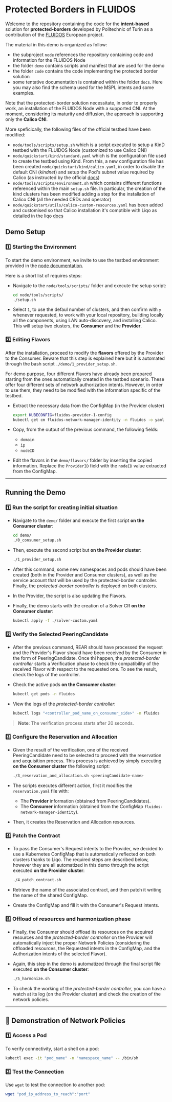 # Protected Borders in FLUIDOS

Welcome to the repository containing the code for the **intent-based** solution for **protected-borders** developed by Politechnic of Turin as a contribution of the [FLUIDOS](https://fluidos.eu/) European project.

The material in this demo is organized as follow:
- the subproject `node` references the repository containing code and information for the FLUIDOS Node
- the folder `demo` contains scripts and manifest that are used for the demo
- the folder `code` contains the code implementing the protected border solution
- some tentative documentation is contained within the folder `docs`. Here you may also find the schema used for the MSPL intents and some examples.

Note that the protected-border solution necessitate, in order to properly work, an installation of the FLUIDOS Node with a supported CNI. At the moment, considering its maturity and diffusion, the approach is supporting only the **Calico CNI**. 

More speficically, the following files of the official testbed have been modified:
- `node/tools/scripts/setup.sh` which is a script executed to setup a KinD testbed with the FLUIDOS Node (customized to use Calico CNI)
- `node/quickstart/kind/standard.yaml` which is the configuration file used to create the testbed using Kind. From this, a new configuration file has been created `node/quickstart/kind/calico.yaml`, in order to disable the default CNI (*kindnet*) and setup the Pod's subnet value required by Calico (as instructed by the official [docs](https://docs.tigera.io/calico/latest/getting-started/kubernetes/kind))
- `node/tools/scripts/environment.sh` which contains different functions referenced within the main `setup.sh` file. In particular, the creation of the kind clusters has been modified adding a step for the installation of Calico CNI (all the needed CRDs and operator)
- `node/quickstart/utils/calico-custom-resources.yaml` has been added and customised so that Calico installation it's comptible with Liqo as detailed in the liqo [docs](https://docs.liqo.io/en/latest/installation/install.html#installationcniconfiguration)


## Demo Setup

<!--The demo is located in the folder: `demo_da_presentare/node_main`.-->

### 1️⃣ Starting the Environment

To start the demo environment, we invite to use the testbed environment provided in the [node documentation](./node/docs/installation/installation.md). 
<!-- To retrieve the submodule correctly, use the git command `git submodule update --init --recursive`. --> Here is a short list of requires steps:

- Navigate to the `node/tools/scripts/` folder and execute the setup script:
  ```bash
  cd node/tools/scripts/
  ./setup.sh
  ```
- Select `1`, to use the defaul number of clusters, and then confirm with `y` whenever requested, to work with your local repository, building locally all the components, using LAN auto-discovery, and installing Calico. This will setup two clusters, the **Consumer** and the **Provider**.

### 2️⃣ Editing Flavors

After the installation, proceed to modify the **flavors** offered by the Provider to the Consumer. Beware that this step is explained here but it is automated through the bash script `./demo/1_provider_setup.sh`.

For demo purpose, four different Flavors have already been prepared starting from the ones automatically created in the testbed scenario. These offer four different sets of network authorization intents. However, in order to use them, they need to be modified with the information specific of the testbed.

- Extract the necessary data from the ConfigMap (in the Provider cluster)
  ```bash
  export KUBECONFIG=fluidos-provider-1-config
  kubectl get cm fluidos-network-manager-identity -n fluidos -o yaml
  ```

- Copy, from the output of the previous command, the following fields:
  - `domain`
  - `ip`
  - `nodeID`

- Edit the flavors in the `demo/flavors/` folder by inserting the copied information. Replace the `ProviderID` field with the `nodeID` value extracted from the ConfigMap.

[- Edit the **PeeringCandidates** in the `../peering_candidates_to_patch` folder with the same values obtained from the Provider.]: #

---

## Running the Demo

### 1️⃣ Run the script for creating initial situation

- Navigate to the `demo/` folder and execute the first script **on the Consumer cluster**:
  ```bash
  cd demo/
  ./0_consumer_setup.sh
  ```
- Then, execute the second script but **on the Provider cluster**:
  ```bash
  ./1_provider_setup.sh
  ```
- After this command, some new namespaces and pods should have been created (both in the Provider and Consumer clusters), as well as the service account that will be used by the protected-border controller. Finally, the *protected-border controller* is deployed on both clusters.

- In the Provider, the script is also updating the Flavors.

- Finally, the demo starts with the creation of a Solver CR **on the Consumer cluster**:
  ```bash
  kubectl apply -f ./solver-custom.yaml
  ```

### 2️⃣ Verify the Selected PeeringCandidate

- After the previous command, REAR should have processed the request and the Provider's Flavor should have been received by the Consumer in the form of PeeringCandidate. Once thi happen, the *protected-border controller* starts a Verification phase to check the compatibility of the received Flavor with respect to the requested one. To see the result, check the logs of the controller.

- Check the active pods **on the Consumer cluster**:
  ```bash
  kubectl get pods -n fluidos
  ```

- View the logs of the *protected-border controller*:
  ```bash
  kubectl logs "<controller_pod_name_on_consumer_side>" -n fluidos
  ```

> **Note**: The verification process starts after 20 seconds.

### 3️⃣ Configure the Reservation and Allocation

- Given the result of the verification, one of the received PeeringCandidate need to be selected to proceed with the reservation and acquisition process. This process is achieved by simply executing **on the Consumer cluster** the following script:
  ```bash
  ./3_reservation_and_allocation.sh <peeringCandidate-name>
  ```

- The scripts executes different action, first it modifies the `reservation.yaml` file with:
  - The **Provider** information (obtained from PeeringCandidates).
  - The **Consumer** information (obtained from the ConfigMap `fluidos-network-manager-identity`).

- Then, it creates the Reservation and Allocation resources.

### 4️⃣ Patch the Contract

- To pass the Consumer's Request intents to the Provider, we decided to use a Kubernetes ConfigMap that is automatically reflected on both clusters thanks to Liqo. The required steps are described below, however they are all automatized in this demo through the script executed **on the Provider cluster**:
  ```bash
  ./4_patch_contract.sh
  ```

- Retrieve the name of the associated contract, and then patch it writing the name of the shared ConfigMap.

- Create the ConfigMap and fill it with the Consumer's Request intents.

### 5️⃣ Offload of resources and harmonization phase

- Finally, the Consumer should offload its resources on the acquired resources and the *protected-border controller* on the Provider will automatically inject the proper Network Policies (considering the offloaded resources, the Requested intents in the ConfigMap, and the Authorization intents of the selected Flavor).

- Again, this step in the demo is automatized through the final script file executed **on the Consumer cluster**:
  ```bash
  ./5_harmonize.sh
  ```

- To check the working of the *protected-border controller*, you can have a watch at its log (on the Provider cluster) and check the creation of the network policies.
---

## 🔧 Demonstration of Network Policies

### 1️⃣ Access a Pod

To verify connectivity, start a shell on a pod:
```bash
kubectl exec -it "pod_name" -n "namespace_name" -- /bin/sh
```

### 2️⃣ Test the Connection

Use `wget` to test the connection to another pod:
```bash
wget "pod_ip_address_to_reach":"port"
```

